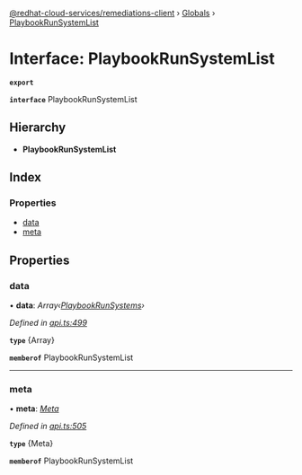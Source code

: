 [@redhat-cloud-services/remediations-client](../README.md) › [Globals](../globals.md) › [PlaybookRunSystemList](playbookrunsystemlist.md)

# Interface: PlaybookRunSystemList

**`export`** 

**`interface`** PlaybookRunSystemList

## Hierarchy

* **PlaybookRunSystemList**

## Index

### Properties

* [data](playbookrunsystemlist.md#data)
* [meta](playbookrunsystemlist.md#meta)

## Properties

###  data

• **data**: *Array‹[PlaybookRunSystems](playbookrunsystems.md)›*

*Defined in [api.ts:499](https://github.com/RedHatInsights/javascript-clients/blob/master/packages/remediations/api.ts#L499)*

**`type`** {Array<PlaybookRunSystems>}

**`memberof`** PlaybookRunSystemList

___

###  meta

• **meta**: *[Meta](meta.md)*

*Defined in [api.ts:505](https://github.com/RedHatInsights/javascript-clients/blob/master/packages/remediations/api.ts#L505)*

**`type`** {Meta}

**`memberof`** PlaybookRunSystemList
